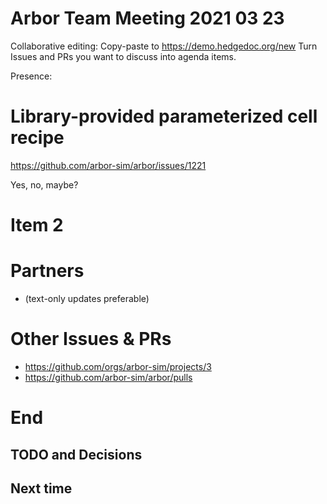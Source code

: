 Arbor Team Meeting 2021 03 23
=============================

Collaborative editing: Copy-paste to <https://demo.hedgedoc.org/new>
Turn Issues and PRs you want to discuss into agenda items.

Presence:

Library-provided parameterized cell recipe
==========================================
https://github.com/arbor-sim/arbor/issues/1221

Yes, no, maybe?

Item 2
======



Partners
========

* (text-only updates preferable)


Other Issues & PRs
==================

* https://github.com/orgs/arbor-sim/projects/3
* https://github.com/arbor-sim/arbor/pulls

End
===

TODO and Decisions
------------------



Next time
---------


